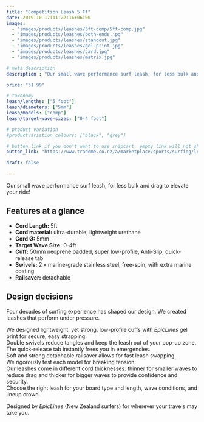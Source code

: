 ```yaml
---
title: "Competition Leash 5 Ft"
date: 2019-10-17T11:22:16+06:00
images:
  - "images/products/leashes/5ft-comp/5ft-comp.jpg"
  - "images/products/leashes/both-ends.jpg"
  - "images/products/leashes/standout.jpg"
  - "images/products/leashes/gel-print.jpg"
  - "images/products/leashes/card.jpg"
  - "images/products/leashes/matrix.jpg"

# meta description
description : "Our small wave performance surf leash, for less bulk and drag to elevate your ride!"

price: "51.99"

# taxonomy
leash/lengths: ["5 foot"]
leash/diameters: ["5mm"]
leash/models: ["comp"]
leash/target-wave-sizes: ["0-4 foot"]

# product variation
#productvariation_colours: ["black", "grey"]

# button link if you don't want to use snipcart. empty link will not show button
button_link: "https://www.trademe.co.nz/a/marketplace/sports/surfing/leashes/search?search_string=EpicLines%20Competition%20Leash%205FT,%205MM"

draft: false

---
```


Our small wave performance surf leash, for less bulk and drag to elevate your ride!

## Features at a glance

* **Cord Length:** 5ft
* **Cord material:** ultra-durable, lightweight urethane
* **Cord Ø:** 5mm
* **Target Wave Size:** 0-4ft
* **Cuff:** 50mm neoprene padded, super low-profile, Anti-Slip, quick-release tab
* **Swivels:** 2 x marine-grade stainless steel, free-spin, with extra marine coating
* **Railsaver:** detachable

## Design decisions

Four decades of surfing experience has shaped our design. We created leashes that perform under pressure.

We designed lightweight, yet strong, low-profile cuffs with _EpicLines_ gel print for secure, easy strapping.  
Double swivels reduce tangles and keep the leash out of your pop-up zone.  
The quick-release tab instantly frees you in emergencies.  
Soft and strong detachable railsaver allows for fast leash swapping.  
We rigorously test each model for breaking tension.  
Our leashes come in different cord thicknesses: thinner for smaller waves to reduce drag and thicker for bigger waves to provide confidence and security.  
Choose the right leash for your board type and length, wave conditions, and lineup crowd.

Designed by _EpicLines_ (New Zealand surfers) for wherever your travels may take you.
